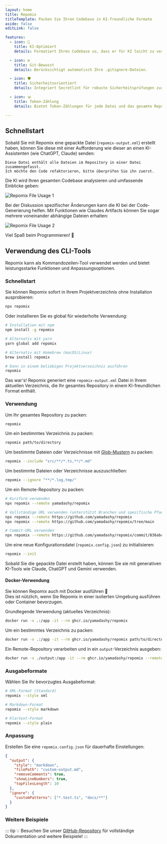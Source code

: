 ```yaml
---
layout: home
title: Repomix
titleTemplate: Packen Sie Ihren Codebase in KI-freundliche Formate
aside: false
editLink: false

features:
  - icon: 🤖
    title: KI-Optimiert
    details: Formatiert Ihren Codebase so, dass er für KI leicht zu verstehen und zu verarbeiten ist.

  - icon: ⚙️
    title: Git-Bewusst
    details: Berücksichtigt automatisch Ihre .gitignore-Dateien.

  - icon: 🛡️
    title: Sicherheitsorientiert
    details: Integriert Secretlint für robuste Sicherheitsprüfungen zur Erkennung und Verhinderung der Aufnahme sensibler Informationen.

  - icon: 📊
    title: Token-Zählung
    details: Bietet Token-Zählungen für jede Datei und das gesamte Repository, nützlich für LLM-Kontextgrenzen.

---
```


<div class="cli-section">

## Schnellstart

Sobald Sie mit Repomix eine gepackte Datei (`repomix-output.xml`) erstellt haben, können Sie diese mit einer Aufforderung wie dieser an einen KI-Assistenten (wie ChatGPT, Claude) senden:

```
Diese Datei enthält alle Dateien im Repository in einer Datei zusammengefasst.
Ich möchte den Code refaktorieren, bitte überprüfen Sie ihn zuerst.
```

Die KI wird Ihren gesamten Codebase analysieren und umfassende Einblicke geben:

![Repomix File Usage 1](/images/docs/repomix-file-usage-1.png)

Bei der Diskussion spezifischer Änderungen kann die KI bei der Code-Generierung helfen. Mit Funktionen wie Claudes Artifacts können Sie sogar mehrere voneinander abhängige Dateien erhalten:

![Repomix File Usage 2](/images/docs/repomix-file-usage-2.png)

Viel Spaß beim Programmieren! 🚀

## Verwendung des CLI-Tools

Repomix kann als Kommandozeilen-Tool verwendet werden und bietet leistungsstarke Funktionen und Anpassungsoptionen.

### Schnellstart

Sie können Repomix sofort in Ihrem Projektverzeichnis ohne Installation ausprobieren:

```bash
npx repomix
```

Oder installieren Sie es global für wiederholte Verwendung:

```bash
# Installation mit npm
npm install -g repomix

# Alternativ mit yarn
yarn global add repomix

# Alternativ mit Homebrew (macOS/Linux)
brew install repomix

# Dann in einem beliebigen Projektverzeichnis ausführen
repomix
```

Das war's! Repomix generiert eine `repomix-output.xml` Datei in Ihrem aktuellen Verzeichnis, die Ihr gesamtes Repository in einem KI-freundlichen Format enthält.

### Verwendung

Um Ihr gesamtes Repository zu packen:

```bash
repomix
```

Um ein bestimmtes Verzeichnis zu packen:

```bash
repomix path/to/directory
```

Um bestimmte Dateien oder Verzeichnisse mit [Glob-Mustern](https://github.com/mrmlnc/fast-glob?tab=readme-ov-file#pattern-syntax) zu packen:

```bash
repomix --include "src/**/*.ts,**/*.md"
```

Um bestimmte Dateien oder Verzeichnisse auszuschließen:

```bash
repomix --ignore "**/*.log,tmp/"
```

Um ein Remote-Repository zu packen:
```bash
# Kurzform verwenden
npx repomix --remote yamadashy/repomix

# Vollständige URL verwenden (unterstützt Branches und spezifische Pfade)
npx repomix --remote https://github.com/yamadashy/repomix
npx repomix --remote https://github.com/yamadashy/repomix/tree/main

# Commit-URL verwenden
npx repomix --remote https://github.com/yamadashy/repomix/commit/836abcd7335137228ad77feb28655d85712680f1
```

Um eine neue Konfigurationsdatei (`repomix.config.json`) zu initialisieren:

```bash
repomix --init
```

Sobald Sie die gepackte Datei erstellt haben, können Sie sie mit generativen KI-Tools wie Claude, ChatGPT und Gemini verwenden.

#### Docker-Verwendung

Sie können Repomix auch mit Docker ausführen 🐳  
Dies ist nützlich, wenn Sie Repomix in einer isolierten Umgebung ausführen oder Container bevorzugen.

Grundlegende Verwendung (aktuelles Verzeichnis):

```bash
docker run -v .:/app -it --rm ghcr.io/yamadashy/repomix
```

Um ein bestimmtes Verzeichnis zu packen:
```bash
docker run -v .:/app -it --rm ghcr.io/yamadashy/repomix path/to/directory
```

Ein Remote-Repository verarbeiten und in ein `output`-Verzeichnis ausgeben:

```bash
docker run -v ./output:/app -it --rm ghcr.io/yamadashy/repomix --remote https://github.com/yamadashy/repomix
```

### Ausgabeformate

Wählen Sie Ihr bevorzugtes Ausgabeformat:

```bash
# XML-Format (Standard)
repomix --style xml

# Markdown-Format
repomix --style markdown

# Klartext-Format
repomix --style plain
```

### Anpassung

Erstellen Sie eine `repomix.config.json` für dauerhafte Einstellungen:

```json
{
  "output": {
    "style": "markdown",
    "filePath": "custom-output.md",
    "removeComments": true,
    "showLineNumbers": true,
    "topFilesLength": 10
  },
  "ignore": {
    "customPatterns": ["*.test.ts", "docs/**"]
  }
}
```

### Weitere Beispiele
::: tip
💡 Besuchen Sie unser [GitHub-Repository](https://github.com/yamadashy/repomix) für vollständige Dokumentation und weitere Beispiele!
:::

</div> 
